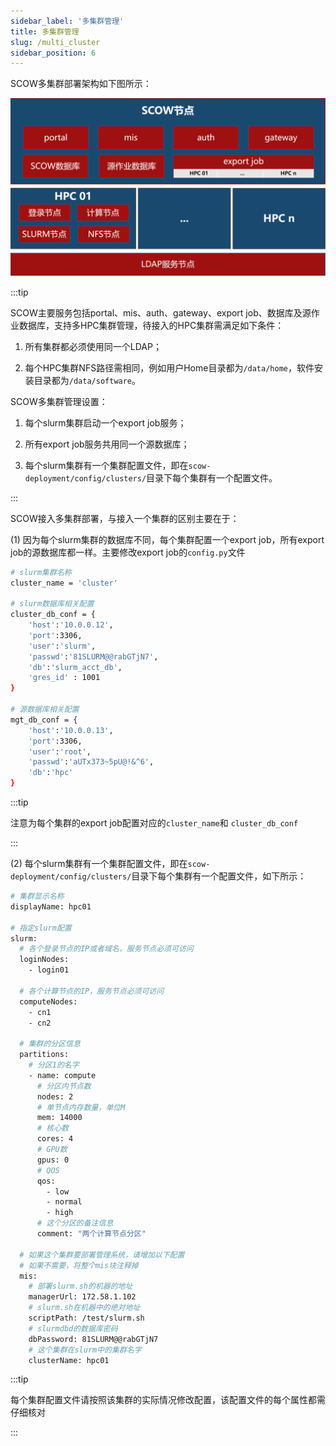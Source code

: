 ```yaml
---
sidebar_label: '多集群管理'
title: 多集群管理
slug: /multi_cluster
sidebar_position: 6
---
```


SCOW多集群部署架构如下图所示：

![img](../../../diagrams/08-flow.PNG)

:::tip

SCOW主要服务包括portal、mis、auth、gateway、export job、数据库及源作业数据库，支持多HPC集群管理，待接入的HPC集群需满足如下条件：

1. 所有集群都必须使用同一个LDAP；

1. 每个HPC集群NFS路径需相同，例如用户Home目录都为`/data/home`，软件安装目录都为`/data/software`。

SCOW多集群管理设置：

1. 每个slurm集群启动一个export job服务；

1. 所有export job服务共用同一个源数据库；

1. 每个slurm集群有一个集群配置文件，即在`scow-deployment/config/clusters/`目录下每个集群有一个配置文件。

:::

SCOW接入多集群部署，与接入一个集群的区别主要在于：

(1) 因为每个slurm集群的数据库不同，每个集群配置一个export job，所有export job的源数据库都一样。主要修改export job的`config.py`文件

```Bash
# slurm集群名称
cluster_name = 'cluster'

# slurm数据库相关配置  
cluster_db_conf = {
    'host':'10.0.0.12',
    'port':3306,
    'user':'slurm',
    'passwd':'81SLURM@@rabGTjN7',
    'db':'slurm_acct_db',
    'gres_id' : 1001
}

# 源数据库相关配置
mgt_db_conf = {
    'host':'10.0.0.13',
    'port':3306,
    'user':'root',
    'passwd':'aUTx373~5pU@!&^6',
    'db':'hpc'
}
```

:::tip

注意为每个集群的export job配置对应的`cluster_name`和 `cluster_db_conf`

:::

(2) 每个slurm集群有一个集群配置文件，即在`scow-deployment/config/clusters/`目录下每个集群有一个配置文件，如下所示：

```Bash
# 集群显示名称
displayName: hpc01

# 指定slurm配置
slurm:
  # 各个登录节点的IP或者域名，服务节点必须可访问
  loginNodes:
    - login01

  # 各个计算节点的IP，服务节点必须可访问
  computeNodes:
    - cn1
    - cn2

  # 集群的分区信息
  partitions:
    # 分区1的名字
    - name: compute
      # 分区内节点数
      nodes: 2
      # 单节点内存数量，单位M
      mem: 14000
      # 核心数
      cores: 4
      # GPU数
      gpus: 0
      # QOS
      qos:
        - low
        - normal
        - high
      # 这个分区的备注信息
      comment: "两个计算节点分区"

  # 如果这个集群要部署管理系统，请增加以下配置
  # 如果不需要，将整个mis块注释掉
  mis:
    # 部署slurm.sh的机器的地址
    managerUrl: 172.58.1.102
    # slurm.sh在机器中的绝对地址
    scriptPath: /test/slurm.sh
    # slurmdbd的数据库密码
    dbPassword: 81SLURM@@rabGTjN7
    # 这个集群在slurm中的集群名字
    clusterName: hpc01
```

:::tip

每个集群配置文件请按照该集群的实际情况修改配置，该配置文件的每个属性都需仔细核对

:::